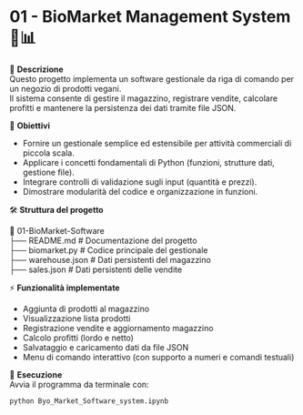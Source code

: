 # 01 - BioMarket Management System 🥦📊

📌 **Descrizione**  
Questo progetto implementa un software gestionale da riga di comando per un negozio di prodotti vegani.  
Il sistema consente di gestire il magazzino, registrare vendite, calcolare profitti e mantenere la persistenza dei dati tramite file JSON.  

🎯 **Obiettivi**  
- Fornire un gestionale semplice ed estensibile per attività commerciali di piccola scala.  
- Applicare i concetti fondamentali di Python (funzioni, strutture dati, gestione file).  
- Integrare controlli di validazione sugli input (quantità e prezzi).  
- Dimostrare modularità del codice e organizzazione in funzioni.  

🛠️ **Struttura del progetto**  

📁 01-BioMarket-Software  
├── README.md # Documentazione del progetto <br>
├── biomarket.py # Codice principale del gestionale <br>
├── warehouse.json # Dati persistenti del magazzino <br>
├── sales.json # Dati persistenti delle vendite <br>


⚡ **Funzionalità implementate**  
- Aggiunta di prodotti al magazzino  
- Visualizzazione lista prodotti  
- Registrazione vendite e aggiornamento magazzino  
- Calcolo profitti (lordo e netto)  
- Salvataggio e caricamento dati da file JSON  
- Menu di comando interattivo (con supporto a numeri e comandi testuali)  

📌 **Esecuzione**  
Avvia il programma da terminale con:  

```bash
python Byo_Market_Software_system.ipynb


